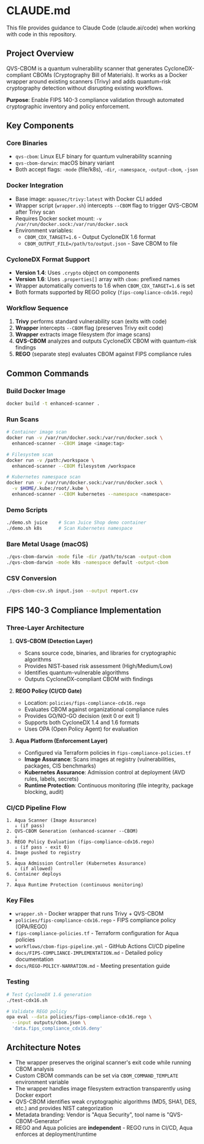# CLAUDE.md

This file provides guidance to Claude Code (claude.ai/code) when working with code in this repository.

## Project Overview

QVS-CBOM is a quantum vulnerability scanner that generates CycloneDX-compliant CBOMs (Cryptography Bill of Materials). It works as a Docker wrapper around existing scanners (Trivy) and adds quantum-risk cryptography detection without disrupting existing workflows.

**Purpose**: Enable FIPS 140-3 compliance validation through automated cryptographic inventory and policy enforcement.

## Key Components

### Core Binaries
- `qvs-cbom`: Linux ELF binary for quantum vulnerability scanning
- `qvs-cbom-darwin`: macOS binary variant
- Both accept flags: `-mode` (file/k8s), `-dir`, `-namespace`, `-output-cbom`, `-json`

### Docker Integration
- Base image: `aquasec/trivy:latest` with Docker CLI added
- Wrapper script (`wrapper.sh`) intercepts `--CBOM` flag to trigger QVS-CBOM after Trivy scan
- Requires Docker socket mount: `-v /var/run/docker.sock:/var/run/docker.sock`
- Environment variables:
  - `CBOM_CDX_TARGET=1.6` - Output CycloneDX 1.6 format
  - `CBOM_OUTPUT_FILE=/path/to/output.json` - Save CBOM to file

### CycloneDX Format Support
- **Version 1.4**: Uses `.crypto` object on components
- **Version 1.6**: Uses `.properties[]` array with `cbom:` prefixed names
- Wrapper automatically converts to 1.6 when `CBOM_CDX_TARGET=1.6` is set
- Both formats supported by REGO policy (`fips-compliance-cdx16.rego`)

### Workflow Sequence
1. **Trivy** performs standard vulnerability scan (exits with code)
2. **Wrapper** intercepts `--CBOM` flag (preserves Trivy exit code)
3. **Wrapper** extracts image filesystem (for image scans)
4. **QVS-CBOM** analyzes and outputs CycloneDX CBOM with quantum-risk findings
5. **REGO** (separate step) evaluates CBOM against FIPS compliance rules

## Common Commands

### Build Docker Image
```bash
docker build -t enhanced-scanner .
```

### Run Scans
```bash
# Container image scan
docker run -v /var/run/docker.sock:/var/run/docker.sock \
  enhanced-scanner --CBOM image <image:tag>

# Filesystem scan
docker run -v /path:/workspace \
  enhanced-scanner --CBOM filesystem /workspace

# Kubernetes namespace scan
docker run -v /var/run/docker.sock:/var/run/docker.sock \
  -v $HOME/.kube:/root/.kube \
  enhanced-scanner --CBOM kubernetes --namespace <namespace>
```

### Demo Scripts
```bash
./demo.sh juice    # Scan Juice Shop demo container
./demo.sh k8s      # Scan Kubernetes namespace
```

### Bare Metal Usage (macOS)
```bash
./qvs-cbom-darwin -mode file -dir /path/to/scan -output-cbom
./qvs-cbom-darwin -mode k8s -namespace default -output-cbom
```

### CSV Conversion
```bash
./qvs-cbom-csv.sh input.json --output report.csv
```

## FIPS 140-3 Compliance Implementation

### Three-Layer Architecture

1. **QVS-CBOM (Detection Layer)**
   - Scans source code, binaries, and libraries for cryptographic algorithms
   - Provides NIST-based risk assessment (High/Medium/Low)
   - Identifies quantum-vulnerable algorithms
   - Outputs CycloneDX-compliant CBOM with findings

2. **REGO Policy (CI/CD Gate)**
   - Location: `policies/fips-compliance-cdx16.rego`
   - Evaluates CBOM against organizational compliance rules
   - Provides GO/NO-GO decision (exit 0 or exit 1)
   - Supports both CycloneDX 1.4 and 1.6 formats
   - Uses OPA (Open Policy Agent) for evaluation

3. **Aqua Platform (Enforcement Layer)**
   - Configured via Terraform policies in `fips-compliance-policies.tf`
   - **Image Assurance**: Scans images at registry (vulnerabilities, packages, CIS benchmarks)
   - **Kubernetes Assurance**: Admission control at deployment (AVD rules, labels, secrets)
   - **Runtime Protection**: Continuous monitoring (file integrity, package blocking, audit)

### CI/CD Pipeline Flow

```
1. Aqua Scanner (Image Assurance)
   ↓ (if pass)
2. QVS-CBOM Generation (enhanced-scanner --CBOM)
   ↓
3. REGO Policy Evaluation (fips-compliance-cdx16.rego)
   ↓ (if pass - exit 0)
4. Image pushed to registry
   ↓
5. Aqua Admission Controller (Kubernetes Assurance)
   ↓ (if allowed)
6. Container deploys
   ↓
7. Aqua Runtime Protection (continuous monitoring)
```

### Key Files

- `wrapper.sh` - Docker wrapper that runs Trivy + QVS-CBOM
- `policies/fips-compliance-cdx16.rego` - FIPS compliance policy (OPA/REGO)
- `fips-compliance-policies.tf` - Terraform configuration for Aqua policies
- `workflows/cbom-fips-pipeline.yml` - GitHub Actions CI/CD pipeline
- `docs/FIPS-COMPLIANCE-IMPLEMENTATION.md` - Detailed policy documentation
- `docs/REGO-POLICY-NARRATION.md` - Meeting presentation guide

### Testing

```bash
# Test CycloneDX 1.6 generation
./test-cdx16.sh

# Validate REGO policy
opa eval --data policies/fips-compliance-cdx16.rego \
  --input outputs/cbom.json \
  'data.fips_compliance_cdx16.deny'
```

## Architecture Notes

- The wrapper preserves the original scanner's exit code while running CBOM analysis
- Custom CBOM commands can be set via `CBOM_COMMAND_TEMPLATE` environment variable
- The wrapper handles image filesystem extraction transparently using Docker export
- QVS-CBOM identifies weak cryptographic algorithms (MD5, SHA1, DES, etc.) and provides NIST categorization
- Metadata branding: Vendor is "Aqua Security", tool name is "QVS-CBOM-Generator"
- REGO and Aqua policies are **independent** - REGO runs in CI/CD, Aqua enforces at deployment/runtime